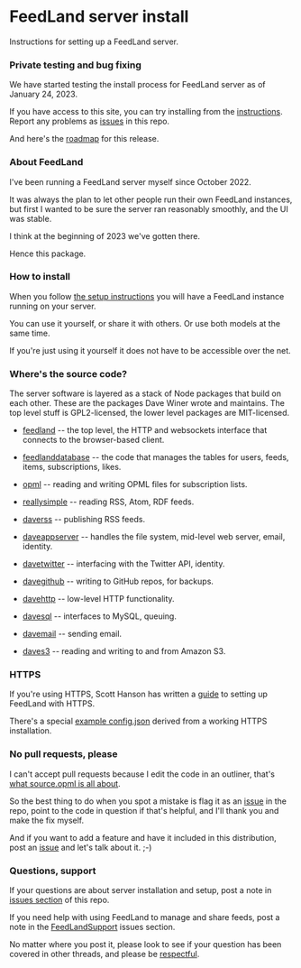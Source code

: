 # FeedLand server install

Instructions for setting up a FeedLand server.

### Private testing and bug fixing

We have started testing the install process for FeedLand server as of January 24, 2023. 

If you have access to this site, you can try installing from the <a href="https://github.com/scripting/feedlandInstall/blob/main/docs/setup.md">instructions</a>. Report any problems as <a href="https://github.com/scripting/feedlandInstall/issues">issues</a> in this repo. 

And here's the <a href="http://roadmap.feedland.org/">roadmap</a> for this release. 

### About FeedLand

I've been running a FeedLand server myself since October 2022. 

It was always the plan to let other people run their own FeedLand instances, but first I wanted to be sure the server ran reasonably smoothly, and the UI was stable. 

I think at the beginning of 2023 we've gotten there. 

Hence this package.

### How to install

When you follow <a href="https://github.com/scripting/feedlandInstall/blob/main/docs/setup.md">the setup instructions</a> you will have a FeedLand instance running on your server.

You can use it yourself, or share it with others. Or use both models at the same time. 

If you're just using it yourself it does not have to be accessible over the net. 

### Where's the source code?

The server software is layered as a stack of Node packages that build on each other. These are the packages Dave Winer wrote and maintains. The top level stuff is GPL2-licensed, the lower level packages are MIT-licensed. 

* <a href="https://github.com/scripting/feedland">feedland</a> -- the top level, the HTTP and websockets interface that connects to the browser-based client.

* <a href="https://github.com/scripting/feedland/tree/main/database">feedlanddatabase</a> -- the code that manages the tables for users, feeds, items, subscriptions, likes. 

* <a href="https://github.com/scripting/opml">opml</a> -- reading and writing OPML files for subscription lists. 

* <a href="https://github.com/scripting/reallysimple">reallysimple</a> -- reading RSS, Atom, RDF feeds. 

* <a href="https://github.com/scripting/rss">daverss</a> -- publishing RSS feeds.

* <a href="https://github.com/scripting/appServer">daveappserver</a> -- handles the file system, mid-level web server, email, identity.

* <a href="https://github.com/scripting/twitter">davetwitter</a> -- interfacing with the Twitter API, identity.

* <a href="https://github.com/scripting/github">davegithub</a> -- writing to GitHub repos, for backups. 

* <a href="https://github.com/scripting/http">davehttp</a> -- low-level HTTP functionality.

* <a href="https://github.com/scripting/sql">davesql</a> -- interfaces to MySQL, queuing. 

* <a href="https://github.com/scripting/mail">davemail</a> -- sending email.

* <a href="https://github.com/scripting/s3">daves3</a> -- reading and writing to and from Amazon S3.

### HTTPS

If you're using HTTPS, Scott Hanson has written a <a href="https://github.com/scripting/feedlandInstall/blob/main/docs/https.md">guide</a> to setting up FeedLand with HTTPS. 

There's a special <a href="https://github.com/scripting/feedlandInstall/blob/main/docs/examples/configforhttps.json">example config.json</a> derived from a working HTTPS installation. 

### No pull requests, please

I can't accept pull requests because I edit the code in an outliner, that's <a href="https://github.com/scripting/feedlandInstall/blob/main/docs/sourceopml.md">what source.opml is all about</a>. 

So the best thing to do when you spot a mistake is flag it as an <a href="https://github.com/scripting/feedlandInstall/issues">issue</a> in the repo, point to the code in question if that's helpful, and I'll thank you and make the fix myself.

And if you want to add a feature and have it included in this distribution, post an <a href="https://github.com/scripting/feedlandInstall/issues">issue</a> and let's talk about it. ;-)

### Questions, support

If your questions are about server installation and setup, post a note in <a href="https://github.com/scripting/feedlandInstall/issues">issues section</a> of this repo. 

If you need help with using FeedLand to manage and share feeds, post a note in the <a href="https://github.com/scripting/feedlandSupport/issues">FeedLandSupport</a> issues section.

No matter where you post it, please look to see if your question has been covered in other threads, and please be <a href="http://guidelines.scripting.com/">respectful</a>. 

